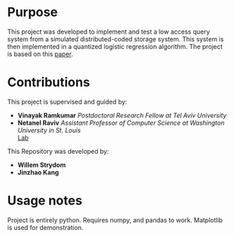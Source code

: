 # Purpose
This project was developed to implement and test a low access query system from a 
simulated distributed-coded storage system. This system is then implemented in a quantized
logistic regression algorithm. The project is based on this [paper](https://arxiv.org/abs/2305.06101).

# Contributions
This project is supervised and guided by:

- **Vinayak Ramkumar**
  *Postdoctoral Research Fellow at Tel Aviv University*
- **Netanel Raviv**
  *Assistant Professor of Computer Science at Washington University in St. Louis*  
  [Lab](https://sites.wustl.edu/ravivlab/)


This Repository was developed by:

- **Willem Strydom**
- **Jinzhao Kang**

# Usage notes
Project is entirely python. Requires numpy, and pandas to work.
Matplotlib is used for demonstration.
